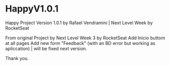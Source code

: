 # HappyV1.0.1
Happy Project Version 1.0.1 by Rafael Vendramini | Next Level Week by RocketSeat

From original Project by Next Level Week 3 by RocketSeat
Add Inicio buttom at all pages
Add new form "Feedback" (with an BD error but working as apliccation) | will be fixed next version.

Thank you.
